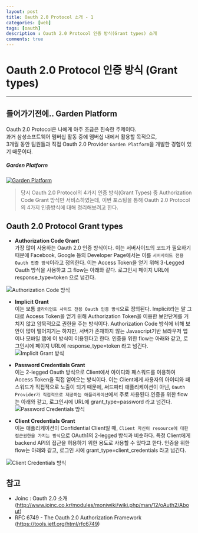 ```yaml
---
layout: post
title: Oauth 2.0 Protocol 소개 - 1
categories: [web]
tags: [oauth]
description : Oauth 2.0 Protocol 인증 방식(Grant types) 소개
comments: true
---
```


# Oauth 2.0 Protocol 인증 방식 (Grant types)
***

## 들어가기전에.. Garden Platform
Oauth 2.0 Protocol은 나에게 아주 조금은 친숙한 주제이다.   
과거 삼성소프트웨어 멤버십 활동 중에 멤버십 내에서 활용할 목적으로,   
3개월 동안 팀원들과 직접 Oauth 2.0 Provider `Garden Platform`을 개발한 경험이 있기 때문이다.   


##### Garden Platform
[![Garden Platform](http://img.youtube.com/vi/o_lbpPGoK3A/0.jpg)](http://www.youtube.com/watch?v=o_lbpPGoK3A)
   
      

>당시 Oauth 2.0 Protocol의 4가지 인증 방식(Grant Types) 중 Authorization Code Grant 방식만 서비스하였는데, 이번 포스팅을 통해 Oauth 2.0 Protocol의 4가지 인증방식에 대해 정리해보려고 한다.



## Oauth 2.0 Protocol Grant types

- **Authorization Code Grant**   
가장 많이 사용하는 Oauth 2.0 인증 방식이다. 이는 서버사이드의 코드가 필요하기 때문에 Facebook, Google 등의 Developer Page에서는 이를 `서버사이드 전용 Oauth 인증 방식`이라고 정의한다. 이는 Access Token을 얻기 위해 3-Legged Oauth 방식을 사용하고 그 flow는 아래와 같다. 로그인시 페이지 URL에 response_type=token 으로 넘긴다.

![Authorization Code 방식](https://docs.google.com/drawings/d/18RzXwFlLC4DjiLCUHA3XchrNpG8vaQ5z-mMEFgyR9l4/pub?w=575&h=504)
   
      
- **Implicit Grant**   
이는 보통 `클라이언트 사이드 전용 Oauth 인증 방식`으로 정의된다. Implicit라는 말 그대로 Access Token을 얻기 위해 Authorization Token을 이용한 보안단계를 거치지 않고 암묵적으로 권한을 주는 방식이다. Authorization Code 방식에 비해 보안이 많이 떨어지기는 하지만, 서버가 존재하지 않는 Javascript기반 브라우저 앱이나 모바일 앱에 이 방식이 이용된다고 한다. 인증을 위한 flow는 아래와 같고, 로그인시에 페이지 URL에 response_type=token 라고 넘긴다.   
![Implicit Grant 방식](https://docs.google.com/drawings/d/1F7teLDaIsTOG9yJaspeWN7NX0x5ywp-OlnMgNup4ttU/pub?w=574&h=575)

- **Password Credentials Grant**   
이는 2-legged Oauth 방식으로 Client에서 아이디와 패스워드를 이용하여 Access Token을 직접 얻어오는 방식이다. 이는 Client에게 사용자의 아이디와 패스워드가 직접적으로 노출이 되기 때문에, 써드파티 애플리케이션이 아닌, `Oauth Provider가 직접적으로 제공하는 애플리케이션`에서 주로 사용된다.인증을 위한 flow는 아래와 같고, 로그인시에 URL에 grant_type=password 라고 넘긴다.   
![Password Credentials 방식](https://docs.google.com/drawings/d/14WaiooWaOaq3ek2GtrrNxesmI1ummdgQ_IS0VeOy0dw/pub?w=555&h=302)

   
- **Client Credentials Grant**   
이는 애플리케이션이 Confidential Client일 때, `Client 자신이 resource에 대한 접근권한을 가지는 방식`으로 OAuth1의 2-legged 방식과 비슷하다. 특정 Client에게 backend API의 접근을 허용하기 위한 용도로 사용할 수 있다고 한다. 인증을 위한 flow는 아래와 같고, 로그인 시에 grant_type=client_credentials 라고 넘긴다.

![Client Credentials 방식](https://docs.google.com/drawings/d/15zWTk1EDNe3GjpuoW8UWmpcd41ldYgQbvXqZUVyruyc/pub?w=534&h=114)



## 참고
- Joinc : Oauth 2.0 소개 (http://www.joinc.co.kr/modules/moniwiki/wiki.php/man/12/oAuth2/About)
- RFC 6749 - The Oauth 2.0 Authorization Framework (https://tools.ietf.org/html/rfc6749)